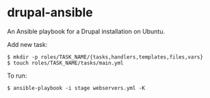 drupal-ansible
==============

An Ansible playbook for a Drupal installation on Ubuntu.


Add new task:

    $ mkdir -p roles/TASK_NAME/{tasks,handlers,templates,files,vars}
    $ touch roles/TASK_NAME/tasks/main.yml
    
To run:

    $ ansible-playbook -i stage webservers.yml -K
